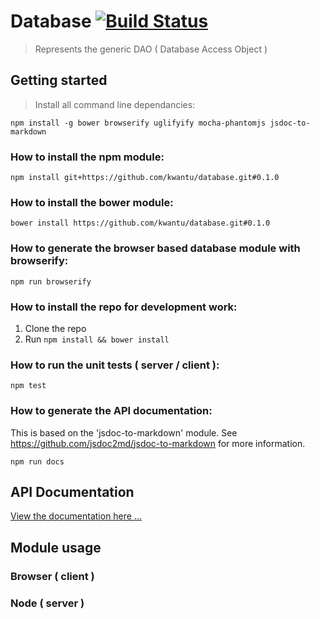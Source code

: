 # Database [![Build Status](https://travis-ci.org/bgordon01/database.svg?branch=develop)](https://travis-ci.org/bgordon01/database)
> Represents the generic DAO ( Database Access Object )

## Getting started
> Install all command line dependancies:  

`npm install -g bower browserify uglifyify mocha-phantomjs jsdoc-to-markdown`

### How to install the npm module:

`npm install git+https://github.com/kwantu/database.git#0.1.0`

### How to install the bower module:

`bower install https://github.com/kwantu/database.git#0.1.0`

### How to generate the browser based database module with browserify:

`npm run browserify`

### How to install the repo for development work:

1. Clone the repo
2. Run `npm install && bower install`

### How to run the unit tests ( server / client ):

`npm test`

### How to generate the API documentation:

This is based on the 'jsdoc-to-markdown' module. See https://github.com/jsdoc2md/jsdoc-to-markdown for more information.

`npm run docs`

## API Documentation

[View the documentation here ...](https://github.com/kwantu/database/blob/master/docs/index.md)

## Module usage

### Browser ( client )

### Node ( server )
